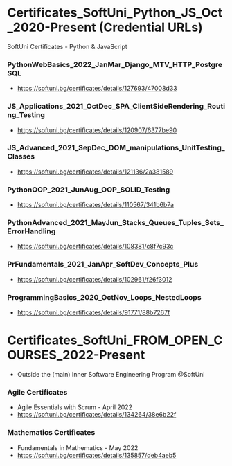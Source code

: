# Certificates_SoftUni_Python_JS_Oct_2020-Present (Credential URLs)
SoftUni Certificates - Python &amp; JavaScript

### PythonWebBasics_2022_JanMar_Django_MTV_HTTP_PostgreSQL
- https://softuni.bg/certificates/details/127693/47008d33


### JS_Applications_2021_OctDec_SPA_ClientSideRendering_Routing_Testing
- https://softuni.bg/certificates/details/120907/6377be90

### JS_Advanced_2021_SepDec_DOM_manipulations_UnitTesting_Classes
- https://softuni.bg/certificates/details/121136/2a381589

### PythonOOP_2021_JunAug_OOP_SOLID_Testing
- https://softuni.bg/certificates/details/110567/341b6b7a
 
### PythonAdvanced_2021_MayJun_Stacks_Queues_Tuples_Sets_ErrorHandling
- https://softuni.bg/certificates/details/108381/c8f7c93c

### PrFundamentals_2021_JanApr_SoftDev_Concepts_Plus
- https://softuni.bg/certificates/details/102961/f26f3012

### ProgrammingBasics_2020_OctNov_Loops_NestedLoops
- https://softuni.bg/certificates/details/91771/88b7267f


# Certificates_SoftUni_FROM_OPEN_COURSES_2022-Present
- Outside the (main) Inner Software Engineering Program @SoftUni

### Agile Certificates
- Agile Essentials with Scrum - April 2022
- https://softuni.bg/certificates/details/134264/38e6b22f

### Mathematics Certificates
- Fundamentals in Mathematics - May 2022
- https://softuni.bg/certificates/details/135857/deb4aeb5
